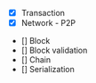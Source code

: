 - [x] Transaction
- [x] Network - P2P
- [] Block
- [] Block validation
- [] Chain
- [] Serialization